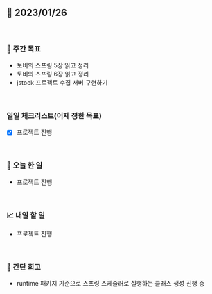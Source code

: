 ## 📅 2023/01/26

<br/>

### 🏹 주간 목표

- 토비의 스프링 5장 읽고 정리
- 토비의 스프링 6장 읽고 정리
- jstock 프로젝트 수집 서버 구현하기

<br/>

### 일일 체크리스트(어제 정한 목표)

- [x] 프로젝트 진행

<br/>

### 💯 오늘 한 일

- 프로젝트 진행

<br/>

### 📈 내일 할 일

- 프로젝트 진행

<br/>

### 🧐 간단 회고

- runtime 패키지 기준으로 스프링 스케줄러로 실행하는 클래스 생성 진행 중 